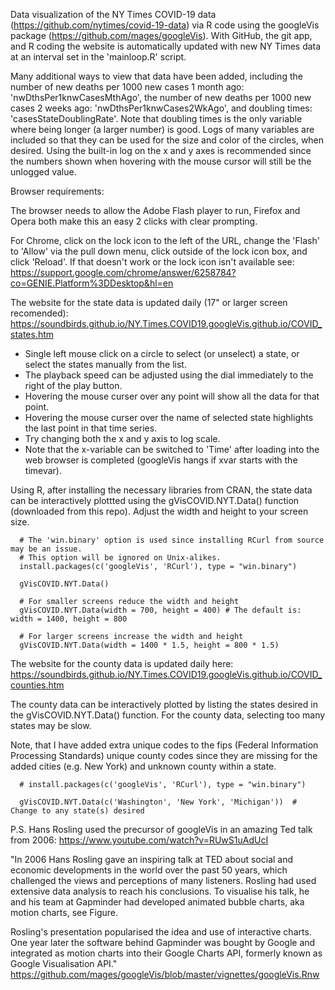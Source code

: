 
Data visualization of the NY Times COVID-19 data (https://github.com/nytimes/covid-19-data) via R code using the googleVis package (https://github.com/mages/googleVis). With GitHub, the git app, and R coding the website is automatically updated with new NY Times data at an interval set in the 'mainloop.R' script.

Many additional ways to view that data have been added, including the number of new deaths per 1000 new cases 1 month ago: 'nwDthsPer1knwCasesMthAgo', the number of new deaths per 1000 new cases 2 weeks ago: 'nwDthsPer1knwCases2WkAgo', and doubling times: 'casesStateDoublingRate'.  Note that doubling times is the only variable where being longer (a larger number) is good.  Logs of many variables are included so that they can be used for the size and color of the circles, when desired. Using the built-in log on the x and y axes is recommended since the numbers shown when hovering with the mouse cursor will still be the unlogged value.

Browser requirements:

The browser needs to allow the Adobe Flash player to run, Firefox and Opera both make this an easy 2 clicks with clear prompting.
    
For Chrome, click on the lock icon to the left of the URL, change the 'Flash' to 'Allow' via the pull down menu, click outside of the lock icon box, and click 'Reload'.  If that doesn't work or the lock icon isn't available see: https://support.google.com/chrome/answer/6258784?co=GENIE.Platform%3DDesktop&hl=en
    
   
The website for the state data is updated daily (17" or larger screen recomended): https://soundbirds.github.io/NY.Times.COVID19.googleVis.github.io/COVID_states.htm
 
- Single left mouse click on a circle to select (or unselect) a state, or select the states manually from the list. 
- The playback speed can be adjusted using the dial immediately to the right of the play button. 
- Hovering the mouse curser over any point will show all the data for that point.
- Hovering the mouse curser over the name of selected state highlights the last point in that time series.
- Try changing both the x and y axis to log scale.
- Note that the x-variable can be switched to 'Time' after loading into the web browser is completed (googleVis hangs if xvar starts with the timevar).

Using R, after installing the necessary libraries from CRAN, the state data can be interactively plottted using the gVisCOVID.NYT.Data() function (downloaded from this repo). Adjust the width and height to your screen size.

      # The 'win.binary' option is used since installing RCurl from source may be an issue.
      # This option will be ignored on Unix-alikes.
      install.packages(c('googleVis', 'RCurl'), type = "win.binary") 
      
      gVisCOVID.NYT.Data()  
      
      # For smaller screens reduce the width and height
      gVisCOVID.NYT.Data(width = 700, height = 400) # The default is: width = 1400, height = 800
      
      # For larger screens increase the width and height
      gVisCOVID.NYT.Data(width = 1400 * 1.5, height = 800 * 1.5) 
     

The website for the county data is updated daily here: https://soundbirds.github.io/NY.Times.COVID19.googleVis.github.io/COVID_counties.htm

The county data can be interactively plotted by listing the states desired in the gVisCOVID.NYT.Data() function. For the county data, selecting too many states may be slow. 

Note, that I have added extra unique codes to the fips (Federal Information Processing Standards) unique county codes since they are missing for the added cities (e.g. New York) and unknown county within a state.



      # install.packages(c('googleVis', 'RCurl'), type = "win.binary")    
      
      gVisCOVID.NYT.Data(c('Washington', 'New York', 'Michigan'))  # Change to any state(s) desired
      
      
      
    
P.S. 
Hans Rosling used the precursor of googleVis in an amazing Ted talk from 2006:
    https://www.youtube.com/watch?v=RUwS1uAdUcI
    

"In 2006 Hans Rosling gave an inspiring talk at
TED about social and economic developments
in the world over the past 50 years, which challenged the views and
perceptions of many listeners. Rosling had used extensive data analysis
to reach his conclusions.  To visualise his talk, he and his team at
Gapminder had developed animated bubble charts, aka
motion charts, see Figure. 

Rosling's presentation popularised the idea and use of interactive
charts. One year later the software behind
Gapminder was bought by Google and integrated as motion charts into
their Google Charts API, formerly known as Google
Visualisation API."
    https://github.com/mages/googleVis/blob/master/vignettes/googleVis.Rnw
    
    
    
     
     

